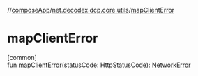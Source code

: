 //[composeApp](../../index.md)/[net.decodex.dcp.core.utils](index.md)/[mapClientError](map-client-error.md)

# mapClientError

[common]\
fun [mapClientError](map-client-error.md)(statusCode: HttpStatusCode): [NetworkError](-network-error/index.md)
